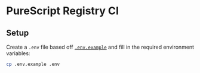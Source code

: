 # PureScript Registry CI

## Setup

Create a `.env` file based off [`.env.example`](./.env.example) and fill in the required environment variables:

```sh
cp .env.example .env
```
